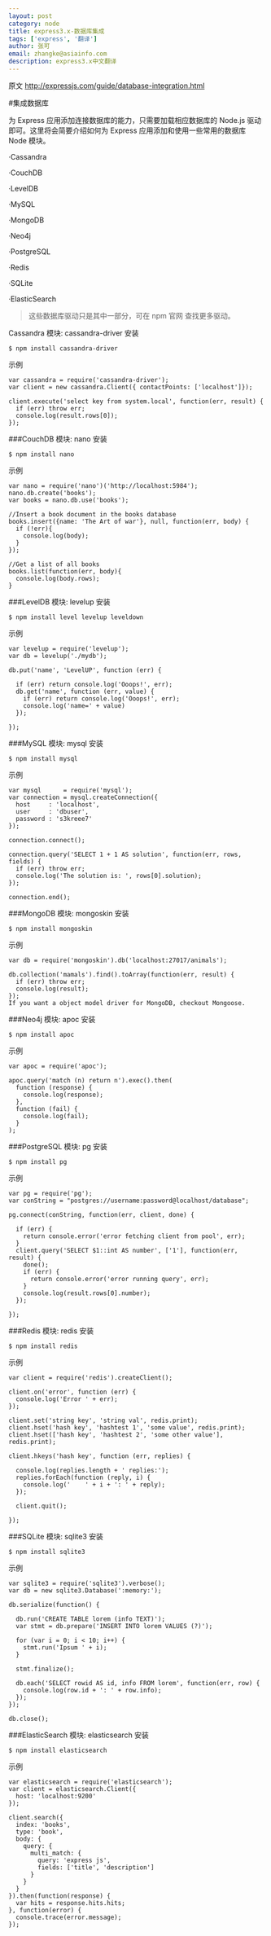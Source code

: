 ```yaml
---
layout: post
category: node
title: express3.x-数据库集成
tags: ['express', '翻译']
author: 张可
email: zhangke@asiainfo.com
description: express3.x中文翻译
---
```

原文
<http://expressjs.com/guide/database-integration.html>

#集成数据库

为 Express 应用添加连接数据库的能力，只需要加载相应数据库的 Node.js 驱动即可。这里将会简要介绍如何为 Express 应用添加和使用一些常用的数据库 Node 模块。
	
·Cassandra  

·CouchDB  

·LevelDB  

·MySQL  

·MongoDB  

·Neo4j  

·PostgreSQL  

·Redis  

·SQLite  

·ElasticSearch  

>这些数据库驱动只是其中一部分，可在 npm 官网 查找更多驱动。

Cassandra
模块: cassandra-driver
安装

	$ npm install cassandra-driver
示例
	
	var cassandra = require('cassandra-driver');
	var client = new cassandra.Client({ contactPoints: ['localhost']});
	
	client.execute('select key from system.local', function(err, result) {
	  if (err) throw err;
	  console.log(result.rows[0]);
	});

###CouchDB
模块: nano
安装
	
	$ npm install nano
示例

	var nano = require('nano')('http://localhost:5984');
	nano.db.create('books');
	var books = nano.db.use('books');
	
	//Insert a book document in the books database
	books.insert({name: 'The Art of war'}, null, function(err, body) {
	  if (!err){
	    console.log(body);
	  }
	});
	
	//Get a list of all books
	books.list(function(err, body){
	  console.log(body.rows);
	}

###LevelDB
模块: levelup
安装
	
	$ npm install level levelup leveldown
示例
	
	var levelup = require('levelup');
	var db = levelup('./mydb');
	
	db.put('name', 'LevelUP', function (err) {
	
	  if (err) return console.log('Ooops!', err);
	  db.get('name', function (err, value) {
	    if (err) return console.log('Ooops!', err);
	    console.log('name=' + value)
	  });
	
	});

###MySQL
模块: mysql
安装

	$ npm install mysql
示例
	
	var mysql      = require('mysql');
	var connection = mysql.createConnection({
	  host     : 'localhost',
	  user     : 'dbuser',
	  password : 's3kreee7'
	});
	
	connection.connect();
	
	connection.query('SELECT 1 + 1 AS solution', function(err, rows, fields) {
	  if (err) throw err;
	  console.log('The solution is: ', rows[0].solution);
	});
	
	connection.end();

###MongoDB
模块: mongoskin
安装
	
	$ npm install mongoskin
示例
	
	var db = require('mongoskin').db('localhost:27017/animals');
	
	db.collection('mamals').find().toArray(function(err, result) {
	  if (err) throw err;
	  console.log(result);
	});
	If you want a object model driver for MongoDB, checkout Mongoose.
	

###Neo4j
模块: apoc
安装
	
	$ npm install apoc
示例
	
	var apoc = require('apoc');
	
	apoc.query('match (n) return n').exec().then(
	  function (response) {
	    console.log(response);
	  },
	  function (fail) {
	    console.log(fail);
	  }
	);

###PostgreSQL
模块: pg
安装
	
	$ npm install pg
示例
	
	var pg = require('pg');
	var conString = "postgres://username:password@localhost/database";
	
	pg.connect(conString, function(err, client, done) {
	
	  if (err) {
	    return console.error('error fetching client from pool', err);
	  }
	  client.query('SELECT $1::int AS number', ['1'], function(err, result) {
	    done();
	    if (err) {
	      return console.error('error running query', err);
	    }
	    console.log(result.rows[0].number);
	  });
	
	});

###Redis
模块: redis
安装
	
	$ npm install redis
示例
	
	var client = require('redis').createClient();
	
	client.on('error', function (err) {
	  console.log('Error ' + err);
	});
	
	client.set('string key', 'string val', redis.print);
	client.hset('hash key', 'hashtest 1', 'some value', redis.print);
	client.hset(['hash key', 'hashtest 2', 'some other value'], redis.print);
	
	client.hkeys('hash key', function (err, replies) {
	
	  console.log(replies.length + ' replies:');
	  replies.forEach(function (reply, i) {
	    console.log('    ' + i + ': ' + reply);
	  });
	
	  client.quit();
	
	});

###SQLite
模块: sqlite3
安装
	
	$ npm install sqlite3
示例
	
	var sqlite3 = require('sqlite3').verbose();
	var db = new sqlite3.Database(':memory:');
	
	db.serialize(function() {
	
	  db.run('CREATE TABLE lorem (info TEXT)');
	  var stmt = db.prepare('INSERT INTO lorem VALUES (?)');
	
	  for (var i = 0; i < 10; i++) {
	    stmt.run('Ipsum ' + i);
	  }
	
	  stmt.finalize();
	
	  db.each('SELECT rowid AS id, info FROM lorem', function(err, row) {
	    console.log(row.id + ': ' + row.info);
	  });
	});

	db.close();

###ElasticSearch
模块: elasticsearch
安装
	
	$ npm install elasticsearch
示例
	
	var elasticsearch = require('elasticsearch');
	var client = elasticsearch.Client({
	  host: 'localhost:9200'  
	});
	
	client.search({
	  index: 'books',
	  type: 'book',
	  body: {
	    query: {
	      multi_match: {
	        query: 'express js',
	        fields: ['title', 'description']
	      }
	    }
	  }
	}).then(function(response) {
	  var hits = response.hits.hits;
	}, function(error) {
	  console.trace(error.message);
	});

